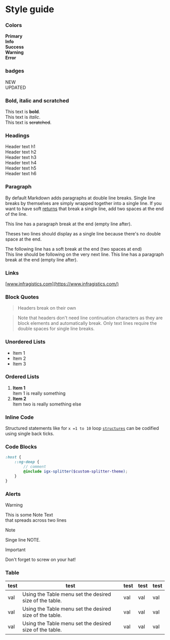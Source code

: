 # Style guide

### Colors

<div class="sg-palette">
    <div class="sg-color-block sg-color-block--primary">
        <strong>Primary</strong>
        <span></span>
    </div>
    <div class="sg-color-block sg-color-block--info">
        <strong>Info</strong>
        <span></span>
    </div>
    <div class="sg-color-block sg-color-block--success">
        <strong>Success</strong>
        <span></span>
    </div>
    <div class="sg-color-block sg-color-block--warning">
        <strong>Warning</strong>
        <span></span>
    </div>
    <div class="sg-color-block sg-color-block--error">
        <strong>Error</strong>
        <span></span>
    </div>
</div>

### badges
<div class="sg-flex-row sg-align-i-center sg-badges">
    <div class="new__badge">NEW</div>
    <div class="updated__badge">UPDATED</div>
</div>

### Bold, italic and scratched
This text is **bold**.  
This text is *italic*.  
This text is ~~scratched~~.

### Headings
<div class="h1"> Header text h1</div>
<div class="h2"> Header text h2</div>
<div class="h3"> Header text h3</div>
<div class="h4"> Header text h4</div>
<div class="h5"> Header text h5</div>
<div class="h5"> Header text h6</div>

### Paragraph

By default Markdown adds paragraphs at double line breaks. 
Single line breaks by themselves are simply wrapped together into a single line. 
If you want to have soft <a href="#">returns</a> that break a single line, add two spaces at the end of the line.

This line has a paragraph break at the end (empty line after).

Theses two lines should display as a single
line because there's no double space at the end.

The following line has a soft break at the end (two spaces at end)   
This line should be following on the very next line.
This line has a paragraph break at the end (empty line after).

### Links

[www.infragistics.com](https://www.infragistics.com/)

### Block Quotes
> <div class="h4">Headers break on their own</div>

> Note that headers don't need line continuation characters
as they are block elements and automatically break.
Only text lines require the double spaces for single line breaks.

### Unordered Lists

* Item 1
* Item 2
* Item 3

### Ordered Lists
1. **Item 1**  
   Item 1 is really something
2. **Item 2**  
   Item two is really something else

### Inline Code
Structured statements like for `x =1 to 10` loop <a href="#"><code>structures</code></a> can be codified using single back ticks.

### Code Blocks
```scss
:host {
    ::ng-deep {
        // comment
        @include igx-splitter($custom-splitter-theme);
    }
}
```

### Alerts
> [!WARNING]
> This is some Note Text  
> that spreads across two lines

> [!NOTE]
> Singe line NOTE.

> [!IMPORTANT]
> Don't forget to screw on your hat!

### Table
| test | test                                                    | test | test | test |
|------|---------------------------------------------------------|------|------|------|
| val  | Using the Table menu set the desired size of the table. | val  | val  | val  |
| val  | Using the Table menu set the desired size of the table. | val  | val  | val  |
| val  | Using the Table menu set the desired size of the table. | val  | val  | val  |
